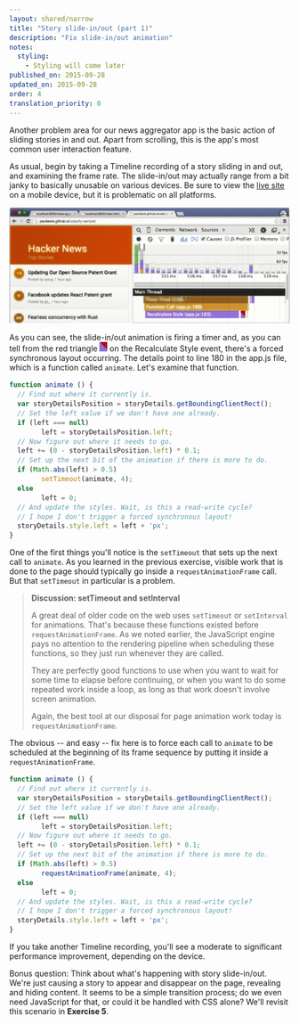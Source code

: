 ```yaml
---
layout: shared/narrow
title: "Story slide-in/out (part 1)"
description: "Fix slide-in/out animation"
notes:
  styling:
    - Styling will come later
published_on: 2015-09-28
updated_on: 2015-09-28
order: 4
translation_priority: 0
---
```


Another problem area for our news aggregator app is the basic action of sliding stories in and out. Apart from scrolling, this is the app's most common user interaction feature.

As usual, begin by taking a Timeline recording of a story sliding in and out, and examining the frame rate. The slide-in/out may actually range from a bit janky to basically unusable on various devices. Be sure to view the [live site](http://udacity.github.io/news-aggregator/) on a mobile device, but it is problematic on all platforms.

![storyslidetimeline.png](images/image05.png)

As you can see, the slide-in/out animation is firing a timer and, as you can tell from the red triangle ![fslwarninginline.png](images/image04.png) on the Recalculate Style event, there's a forced synchronous layout occurring. The details point to line 180 in the app.js file, which is a function called `animate`. Let's examine that function.</span>

```javascript
function animate () {
  // Find out where it currently is.
  var storyDetailsPosition = storyDetails.getBoundingClientRect();
  // Set the left value if we don't have one already.
  if (left === null)
        left = storyDetailsPosition.left;
  // Now figure out where it needs to go.
  left += (0 - storyDetailsPosition.left) * 0.1;
  // Set up the next bit of the animation if there is more to do.
  if (Math.abs(left) > 0.5)
        setTimeout(animate, 4);
  else
        left = 0;
  // And update the styles. Wait, is this a read-write cycle?
  // I hope I don't trigger a forced synchronous layout!
  storyDetails.style.left = left + 'px';
}
```
One of the first things you'll notice is the `setTimeout` that sets up the next call to `animate`. As you learned in the previous exercise, visible work that is done to the page should typically go inside a `requestAnimationFrame` call. But that `setTimeout` in particular is a problem.

>**Discussion: setTimeout and setInterval**
>
>A great deal of older code on the web uses `setTimeout` or `setInterval` for animations. That's because these functions existed before `requestAnimationFrame`. As we noted earlier, the JavaScript engine pays no attention to the rendering pipeline when scheduling these functions, so they just run whenever they are called.
>
>They are perfectly good functions to use when you want to wait for some time to elapse before continuing, or when you want to do some repeated work inside a loop, as long as that work doesn't involve screen animation.
>
>Again, the best tool at our disposal for page animation work today is `requestAnimationFrame`.

The obvious -- and easy -- fix here is to force each call to `animate` to be scheduled at the beginning of its frame sequence by putting it inside a `requestAnimationFrame`.

```javascript
function animate () {
  // Find out where it currently is.
  var storyDetailsPosition = storyDetails.getBoundingClientRect();
  // Set the left value if we don't have one already.
  if (left === null)
        left = storyDetailsPosition.left;
  // Now figure out where it needs to go.
  left += (0 - storyDetailsPosition.left) * 0.1;
  // Set up the next bit of the animation if there is more to do.
  if (Math.abs(left) > 0.5)
        requestAnimationFrame(animate, 4);
  else
        left = 0;
  // And update the styles. Wait, is this a read-write cycle?
  // I hope I don't trigger a forced synchronous layout!
  storyDetails.style.left = left + 'px';
}
```

If you take another Timeline recording, you'll see a moderate to significant performance improvement, depending on the device.

Bonus question: Think about what's happening with story slide-in/out. We're just causing a story to appear and disappear on the page, revealing and hiding content. It seems to be a simple transition process; do we even need JavaScript for that, or could it be handled with CSS alone? We'll revisit this scenario in **Exercise 5**.